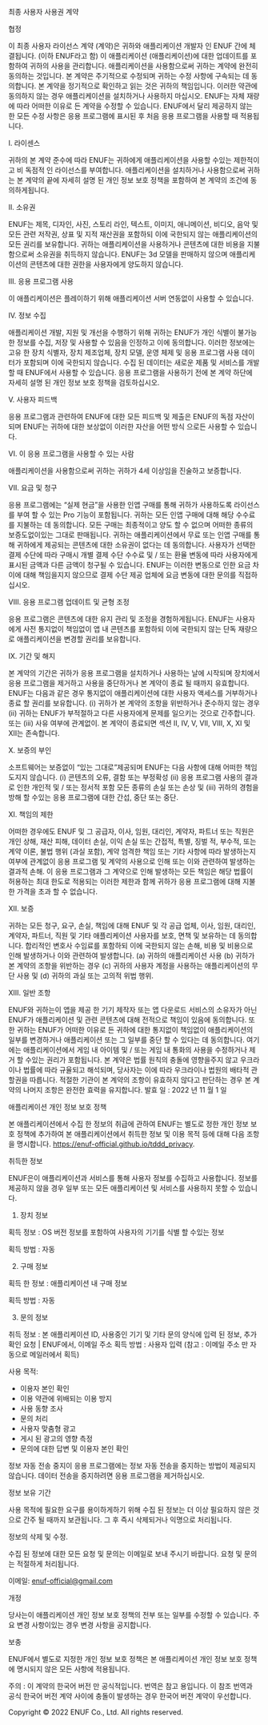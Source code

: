 최종 사용자 사용권 계약

협정

이 최종 사용자 라이선스 계약 (계약)은 귀하와 애플리케이션 개발자 인 ENUF 간에 체결됩니다. (이하 ENUF라고 함) 이 애플리케이션 (애플리케이션)에 대한 업데이트를 포함하여 귀하의 사용을 관리합니다. 애플리케이션을 사용함으로써 귀하는 계약에 완전히 동의하는 것입니다.
본 계약은 주기적으로 수정되며 귀하는 수정 사항에 구속되는 데 동의합니다. 본 계약을 정기적으로 확인하고 읽는 것은 귀하의 책임입니다. 이러한 약관에 동의하지 않는 경우 애플리케이션을 설치하거나 사용하지 마십시오. ENUF는 자체 재량에 따라 어떠한 이유로 든 계약을 수정할 수 있습니다. ENUF에서 달리 제공하지 않는 한 모든 수정 사항은 응용 프로그램에 표시된 후 처음 응용 프로그램을 사용할 때 적용됩니다.

I. 라이센스

귀하의 본 계약 준수에 따라 ENUF는 귀하에게 애플리케이션을 사용할 수있는 제한적이고 비 독점적 인 라이선스를 부여합니다. 애플리케이션을 설치하거나 사용함으로써 귀하는 본 계약의 끝에 자세히 설명 된 개인 정보 보호 정책을 포함하여 본 계약의 조건에 동의하게됩니다.

II. 소유권

ENUF는 제목, 디자인, 사진, 스토리 라인, 텍스트, 이미지, 애니메이션, 비디오, 음악 및 모든 관련 저작권, 상표 및 지적 재산권을 포함하되 이에 국한되지 않는 애플리케이션의 모든 권리를 보유합니다. 귀하는 애플리케이션을 사용하거나 콘텐츠에 대한 비용을 지불함으로써 소유권을 취득하지 않습니다. ENUF는 3d 모델을 판매하지 않으며 애플리케이션의 콘텐츠에 대한 권한을 사용자에게 양도하지 않습니다.

III. 응용 프로그램 사용

이 애플리케이션은 플레이하기 위해 애플리케이션 서버 연동없이 사용할 수 있습니다.

IV. 정보 수집

애플리케이션 개발, 지원 및 개선을 수행하기 위해 귀하는 ENUF가 개인 식별이 불가능한 정보를 수집, 저장 및 사용할 수 있음을 인정하고 이에 동의합니다. 이러한 정보에는 고유 한 장치 식별자, 장치 제조업체, 장치 모델, 운영 체제 및 응용 프로그램 사용 데이터가 포함되며 이에 국한되지 않습니다. 수집 된 데이터는 새로운 제품 및 서비스를 개발할 때 ENUF에서 사용할 수 있습니다. 응용 프로그램을 사용하기 전에 본 계약 하단에 자세히 설명 된 개인 정보 보호 정책을 검토하십시오.

V. 사용자 피드백

응용 프로그램과 관련하여 ENUF에 대한 모든 피드백 및 제출은 ENUF의 독점 자산이되며 ENUF는 귀하에 대한 보상없이 이러한 자산을 어떤 방식 으로든 사용할 수 있습니다.

VI. 이 응용 프로그램을 사용할 수 있는 사람

애플리케이션을 사용함으로써 귀하는 귀하가 4세 이상임을 진술하고 보증합니다.

VII. 요금 및 청구

응용 프로그램에는 “실제 현금”을 사용한 인앱 구매를 통해 귀하가 사용하도록 라이선스를 부여 할 수 있는 Pro 기능이 포함됩니다. 귀하는 모든 인앱 구매에 대해 해당 수수료를 지불하는 데 동의합니다. 모든 구매는 최종적이고 양도 할 수 없으며 어떠한 종류의 보증도없이있는 그대로 판매됩니다. 귀하는 애플리케이션에서 무료 또는 인앱 구매를 통해 귀하에게 제공되는 콘텐츠에 대한 소유권이 없다는 데 동의합니다.
사용자가 선택한 결제 수단에 따라 구매시 개별 결제 수단 수수료 및 / 또는 환율 변동에 따라 사용자에게 표시된 금액과 다른 금액이 청구될 수 있습니다. ENUF는 이러한 변동으로 인한 요금 차이에 대해 책임을지지 않으므로 결제 수단 제공 업체에 요금 변동에 대한 문의를 직접하십시오.

VIII. 응용 프로그램 업데이트 및 균형 조정

응용 프로그램은 콘텐츠에 대한 유지 관리 및 조정을 경험하게됩니다. ENUF는 사용자에게 사전 통지없이 책임없이 앱 내 콘텐츠를 포함하되 이에 국한되지 않는 단독 재량으로 애플리케이션을 변경할 권리를 보유합니다.

IX. 기간 및 해지

본 계약의 기간은 귀하가 응용 프로그램을 설치하거나 사용하는 날에 시작되며 장치에서 응용 프로그램을 제거하고 사용을 중단하거나 본 계약이 종료 될 때까지 유효합니다. ENUF는 다음과 같은 경우 통지없이 애플리케이션에 대한 사용자 액세스를 거부하거나 종료 할 권리를 보유합니다. (i) 귀하가 본 계약의 조항을 위반하거나 준수하지 않는 경우 (ii) 귀하는 ENUF가 부적절하고 다른 사용자에게 문제를 일으키는 것으로 간주합니다. 또는 (iii) 사유 여부에 관계없이. 본 계약이 종료되면 섹션 II, IV, V, VII, VIII, X, XI 및 XII는 존속합니다.

X. 보증의 부인

소프트웨어는 보증없이 “있는 그대로”제공되며 ENUF는 다음 사항에 대해 어떠한 책임도지지 않습니다. (i) 콘텐츠의 오류, 결함 또는 부정확성 (ii) 응용 프로그램 사용의 결과로 인한 개인적 및 / 또는 정서적 포함 모든 종류의 손실 또는 손상 및 (iii) 귀하의 경험을 방해 할 수있는 응용 프로그램에 대한 간섭, 중단 또는 중단.

XI. 책임의 제한

어떠한 경우에도 ENUF 및 그 공급자, 이사, 임원, 대리인, 계약자, 파트너 또는 직원은 개인 상해, 재산 피해, 데이터 손실, 이익 손실 또는 간접적, 특별, 징벌 적, 부수적, 또는 계약 이론, 불법 행위 (과실 포함), 계약 엄격한 책임 또는 기타 사항에 따라 발생하는지 여부에 관계없이 응용 프로그램 및 계약의 사용으로 인해 또는 이와 관련하여 발생하는 결과적 손해. 이 응용 프로그램과 그 계약으로 인해 발생하는 모든 책임은 해당 법률이 허용하는 최대 한도로 적용되는 이러한 제한과 함께 귀하가 응용 프로그램에 대해 지불 한 가격을 초과 할 수 없습니다.

XII. 보증

귀하는 모든 청구, 요구, 손실, 책임에 대해 ENUF 및 각 공급 업체, 이사, 임원, 대리인, 계약자, 파트너, 직원 및 기타 애플리케이션 사용자를 보호, 면책 및 보유하는 데 동의합니다. 합리적인 변호사 수임료를 포함하되 이에 국한되지 않는 손해, 비용 및 비용으로 인해 발생하거나 이와 관련하여 발생합니다. (a) 귀하의 애플리케이션 사용 (b) 귀하가 본 계약의 조항을 위반하는 경우 (c) 귀하의 사용자 계정을 사용하는 애플리케이션의 무단 사용 및 (d) 귀하의 과실 또는 고의적 위법 행위.

XIII. 일반 조항

ENUF와 귀하는이 앱을 제공 한 기기 제작자 또는 앱 다운로드 서비스의 소유자가 아닌 ENUF가 애플리케이션 및 관련 콘텐츠에 대해 전적으로 책임이 있음에 동의합니다. 또한 귀하는 ENUF가 어떠한 이유로 든 귀하에 대한 통지없이 책임없이 애플리케이션의 일부를 변경하거나 애플리케이션 또는 그 일부를 중단 할 수 있다는 데 동의합니다. 여기에는 애플리케이션에서 게임 내 아이템 및 / 또는 게임 내 통화의 사용을 수정하거나 제거 할 수있는 권리가 포함됩니다.
본 계약은 법률 원칙의 충돌에 영향을주지 않고 우크라이나 법률에 따라 규율되고 해석되며, 당사자는 이에 따라 우크라이나 법원의 배타적 관할권을 따릅니다. 적절한 기관이 본 계약의 조항이 유효하지 않다고 판단하는 경우 본 계약의 나머지 조항은 완전한 효력을 유지합니다.
발효 일 : 2022 년 11 월 1 일

애플리케이션 개인 정보 보호 정책

본 애플리케이션에서 수집 한 정보의 취급에 관하여 ENUF는 별도로 정한 개인 정보 보호 정책에 추가하여 본 애플리케이션에서 취득한 정보 및 이용 목적 등에 대해 다음 조항을 명시합니다.
https://enuf-official.github.io/tddd_privacy.

취득한 정보

ENUF은이 애플리케이션과 서비스를 통해 사용자 정보를 수집하고 사용합니다. 정보를 제공하지 않을 경우 일부 또는 모든 애플리케이션 및 서비스를 사용하지 못할 수 있습니다.

1. 장치 정보

획득 정보 : OS 버전 정보를 포함하여 사용자의 기기를 식별 할 수있는 정보

획득 방법 : 자동

2. 구매 정보

획득 한 정보 : 애플리케이션 내 구매 정보

획득 방법 : 자동

3. 문의 정보

취득 정보 : 본 애플리케이션 ID, 사용중인 기기 및 기타 문의 양식에 입력 된 정보, 추가 확인 요청 | ENUF에서, 이메일 주소 획득 방법 : 사용자 입력 (참고 : 이메일 주소 만 자동으로 메일러에서 획득)

사용 목적:
- 이용자 본인 확인
- 이용 약관에 위배되는 이용 방지
- 사용 동향 조사
- 문의 처리
- 사용자 맞춤형 광고
- 게시 된 광고의 영향 측정
- 문의에 대한 답변 및 이용자 본인 확인

정보 자동 전송 중지이 응용 프로그램에는 정보 자동 전송을 중지하는 방법이 제공되지 않습니다. 데이터 전송을 중지하려면 응용 프로그램을 제거하십시오.

정보 보유 기간

사용 목적에 필요한 요구를 용이하게하기 위해 수집 된 정보는 더 이상 필요하지 않은 것으로 간주 될 때까지 보관됩니다. 그 후 즉시 삭제되거나 익명으로 처리됩니다.

정보의 삭제 및 수정.

수집 된 정보에 대한 모든 요청 및 문의는 이메일로 보내 주시기 바랍니다. 요청 및 문의는 적절하게 처리됩니다.

이메일: enuf-official@gmail.com

개정

당사는이 애플리케이션 개인 정보 보호 정책의 전부 또는 일부를 수정할 수 있습니다. 주요 변경 사항이있는 경우 변경 사항을 공지합니다.

보충

ENUF에서 별도로 지정한 개인 정보 보호 정책은 본 애플리케이션 개인 정보 보호 정책에 명시되지 않은 모든 사항에 적용됩니다.

주의 : 이 계약의 한국어 버전 만 공식적입니다. 번역은 참고 용입니다. 이 참조 번역과 공식 한국어 버전 계약 사이에 충돌이 발생하는 경우 한국어 버전 계약이 우선합니다.

Copyright © 2022 ENUF Co., Ltd. All rights reserved.
